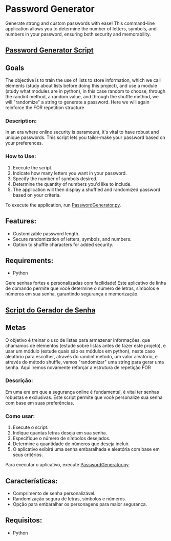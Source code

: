 # Password Generator

Generate strong and custom passwords with ease! This command-line application allows you to determine the number of letters, symbols, and numbers in your password, ensuring both security and memorability.


## [Password Generator Script](main.py)

## Goals
The objective is to train the use of lists to store information, which we call elements (study about lists before doing this project), and use a module (study what modules are in python), in this case random to choose, through the randint method, a random value, and through the shuffle method, we will "randomize" a string to generate a password.
Here we will again reinforce the FOR repetition structure

### Description:

In an era where online security is paramount, it's vital to have robust and unique passwords. This script lets you tailor-make your password based on your preferences.

### How to Use:

1. Execute the script.
2. Indicate how many letters you want in your password.
3. Specify the number of symbols desired.
4. Determine the quantity of numbers you'd like to include.
5. The application will then display a shuffled and randomized password based on your criteria.

To execute the application, run [PasswordGenerator.py](main.py).

## Features:

- Customizable password length.
- Secure randomization of letters, symbols, and numbers.
- Option to shuffle characters for added security.

## Requirements:

- Python

Gere senhas fortes e personalizadas com facilidade! Este aplicativo de linha de comando permite que você determine o número de letras, símbolos e números em sua senha, garantindo segurança e memorização.


## [Script do Gerador de Senha](main.py)

## Metas
O objetivo é treinar o uso de listas para armazenar informações, que chamamos de elementos (estude sobre listas antes de fazer este projeto), e usar um módulo (estude quais são os módulos em python), neste caso aleatório para escolher, através do randint método, um valor aleatório, e através do método shuffle, vamos "randomizar" uma string para gerar uma senha.
Aqui iremos novamente reforçar a estrutura de repetição FOR

### Descrição:

Em uma era em que a segurança online é fundamental, é vital ter senhas robustas e exclusivas. Este script permite que você personalize sua senha com base em suas preferências.

### Como usar:

1. Execute o script.
2. Indique quantas letras deseja em sua senha.
3. Especifique o número de símbolos desejados.
4. Determine a quantidade de números que deseja incluir.
5. O aplicativo exibirá uma senha embaralhada e aleatória com base em seus critérios.

Para executar o aplicativo, execute [PasswordGenerator.py](main.py).

## Características:

- Comprimento de senha personalizável.
- Randomização segura de letras, símbolos e números.
- Opção para embaralhar os personagens para maior segurança.

## Requisitos:

- Python